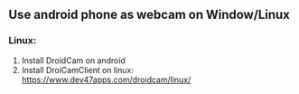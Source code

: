 ## Use android phone as webcam on Window/Linux
### Linux:
1. Install DroidCam on android
2. Install DroiCamClient on linux:
  https://www.dev47apps.com/droidcam/linux/
